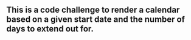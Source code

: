 ## This is a code challenge to render a calendar based on a given start date and the number of days to extend out for.
